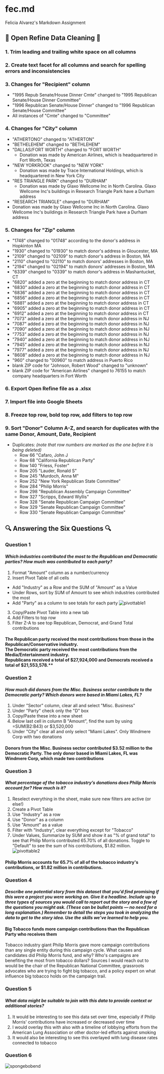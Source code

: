 # fec.md
Felicia Alvarez's Markdown Assignment
## :shower: Open Refine Data Cleaning :shower:
### 1. Trim leading and trailing white space on all columns
### 2. Create text facet for all columns and search for spelling errors and inconsistencies
### 3. Changes for "Recipient" column
* "1995 Repub Senate/House Dinner Cmte" changed to "1995 Republican Senate/House Dinner Committee"
* "1996 Republican Senate/House Dinner" changed to "1996 Republican Senate/House Committee"
* All instances of "Cmte" changed to "Committee"
### 4. Changes for "City" column
* "ATHERTONO" changed to "ATHERTON"
* "BETHELEHEM" changed to "BETHLEHEM"
* "DALLAS/FORT WORTH" changed to "FORT WORTH"
  * Donation was made by American Airlines, which is headquartered in Fort Worth, Texas
* "NEW YORKROOK" changed to "NEW YORK"
  * Donation was made by Trace International Holdings, which is headquartered in New York City
* "RES TRIANGLE PARK" changed to "DURHAM"
  *  Donation was made by Glaxo Wellcome Inc in North Carolina. Glaxo Wellcome Inc's buildings in Research Triangle Park have a Durham address
*  "RESEARCH TRIANGLE" changed to "DURHAM"
  *  Donation was made by Glaxo Wellcome Inc in North Carolina. Glaxo Wellcome Inc's buildings in Research Triangle Park have a Durham address
### 5. Changes for "Zip" column
* "1748" changed to "01748" according to the donor's address in Hopkinton MA
* "1930" changed to "01930" to match donor's address in Gloucester, MA
* "2109" changed to "02109" to match donor's address in Boston, MA
* "2110" changed to "02110" to match donors' addresses in Boston, MA
* "2194" changed to "02194" to match donors' addresses in Boston, MA
* "6339" changed to "0339" to match donor's address in Mashantucket, CT
* "6820" added a zero at the beginning to match donor address in CT
* "6830" added a zero at the beginning to match donor address in CT
* "6836" added a zero at the beginning to match donor address in CT
* "6856" added a zero at the beginning to match donor address in CT
* "6881" added a zero at the beginning to match donor address in CT
* "6905" added a zero at the beginning to match donor address in CT
* "6912" added a zero at the beginning to match donor address in CT
* "7073" added a zero at the beginning to match donor address in NJ
* "7087" added a zero at the beginning to match donor address in NJ
* "7090" added a zero at the beginning to match donor address in NJ
* "7753" added a zero at the beginning to match donor address in NJ
* "7940" added a zero at the beginning to match donor address in NJ
* "7945" added a zero at the beginning to match donor address in NJ
* "7977" added a zero at the beginning to match donor address in NJ
* "8608" added a zero at the beginning to match donor address in NJ
* "960" changed to "00960" to match address in Puerto Rico
* blank ZIP code for "Johnson, Robert Wood" changed to "unknown"
* blank ZIP code for "American Airlines" changed to 76155 to match company headquarters in Fort Worth
### 6. Export Open Refine file as a .xlsx
### 7. Import file into Google Sheets
### 8. Freeze top row, bold top row, add filters to top row
### 9. Sort "Donor" Column A-Z, and search for duplicates with the same Donor, Amount, Date, Recipient
* Duplicates: _(note that row numbers are marked as the one before it is being deleted)_
  *  Row 66 "Cafaro, John J
  *  Row 68 "California Republican Party"
  *  Row 140 "Friess, Foster"
  *  Row 205 "Lauder, Ronald S"
  *  Row 245 "Murdoch, Anna M"
  *  Row 252 "New York Republican State Committee"
  *  Row 284 "Philip Morris"
  *  Row 298 "Republican Assembly Campaign Committee"
  *  Row 327 "Scripps, Edward Wyllis"
  *  Row 328 "Senate Republican Campaign Committee"
  *  Row 329 "Senate Republican Campaign Committee"
  *  Row 330 "Senate Republican Campaign Committee"
## :mag: Answering the Six Questions :mag:
### Question 1
#### _Which industries contributed the most to the Republican and Democratic parties? How much was contributed to each party?_ 
1. Format "Amount" column as a number/currency
2. Insert Pivot Table of all cells
  * Add "Industry" as a Row and the SUM of "Amount" as a Value
  * Under Rows, sort by SUM of Amount to see which industries contributed the most
  * Add "Party" as a column to see totals for each party
![pivottable1](/12.52.png)
3. Copy/Paste Pivot Table into a new tab
4. Add Filters to top row
5. Filter Z-A to see top Republican, Democrat, and Grand Total contributions
#### The Republican party received the most contributions from those in the Republican/Conservative industry. <br> The Democratic party received the most contributions from the Media/Entertainment industry. <br> Republicans received a total of $27,924,000 and Democrats received a total of $21,553,578.**
### Question 2
#### _How much did donors from the Misc. Business sector contribute to the Democratic party? Which donors were based in Miami Lakes, FL?_
1. Under "Sector" column, clear all and select "Misc. Business"
2. Under "Party" check only the "D" box
3. Copy/Paste these into a new sheet
4. Below last cell in column B "Amount", find the sum by using =SUM(B2:B43) or $3,520,000
5. Under "City" clear all and only select "Miami Lakes". Only Windmere Corp with two donations
#### **Donors from the Misc. Business sector contributed $3.52 million to the Democratic Party. The only donor based in Miami Lakes, FL was Windmere Corp, which made two contributions**
### Question 3
#### _What percentage of the tobacco industry’s donations does Philip Morris account for? How much is it?_
1. Reselect everything in the sheet, make sure new filters are active (or else!)
2. Create a Pivot Table
3. Use "Industry" as a row
4. Use "Donor" as a column
5. Use "Amount" as a value
6. Filter with "Industry", clear everything except for "Tobacco"
7. Under Values, Summarize by SUM and show it as "% of grand total" to see that Philip Morris contributed 65.70% of all donations. Toggle to "Default" to see the sum of his contributions, $1.82 million.
![pivottable2](/12.56.png)
#### **Philip Morris accounts for 65.7% of all of the tobacco industry's contributions, or $1.82 million in contributions.**
### Question 4
#### _Describe one potential story from this dataset that you’d find promising if this were a project you were working on. Give it a headline. Include up to three types of sources you would call to report out the story and a few of the questions you might ask. (These can be bullet points — no need for a long explanation.) Remember to detail the steps you took in analyzing the data to get to the story idea. Use the skills we’ve learned to help you._
#### **Big Tobacco funds more campaign contributions than the Republican Party who receives them**
Tobacco industry giant Philip Morris gave more campaign contributions than any single entity during this campaign cycle. What causes and candidates did Philip Morris fund, and why? Who's campaigns are benefiting the most from tobacco dollars? Sources I would reach out to would be the chair of the Republican National Committee, grassroots advocates who are trying to fight big tobacco, and a policy expert on what influence big tobacco holds on the campaign trail.
### Question 5
#### _What data might be suitable to join with this data to provide context or additional stories?_
1. It would be interesting to see this data set over time, especially if Philip Morris' contributions have increased or decreased over time
2. I would overlay this with also with a timeline of lobbying efforts from the American Lung Association or other doctor-led efforts against smoking
3. It would also be interesting to see this overlayed with lung disease rates connected to tobacco
### Question 6
![spongebobend](/the_end.png)
